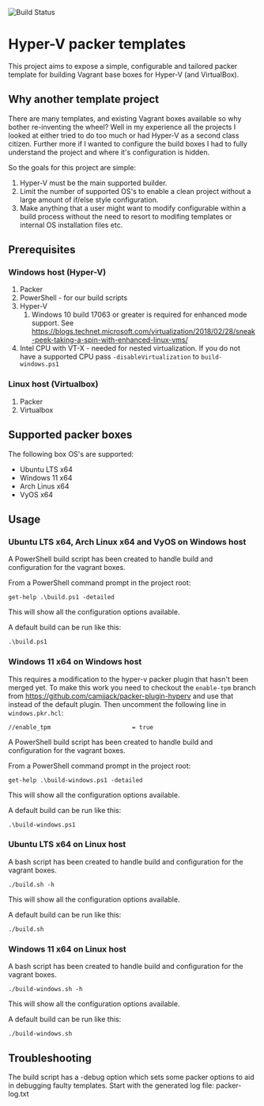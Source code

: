 ![Build Status](https://github.com/camjjack/hyper-v-packer-templates/actions/workflows/main.yml/badge.svg)

# Hyper-V packer templates

This project aims to expose a simple, configurable and tailored packer template for building Vagrant base boxes for Hyper-V (and VirtualBox).

## Why another template project
There are many templates, and existing Vagrant boxes available so why bother re-inventing the wheel? Well in my experience all the projects I looked at either tried to do too much or had Hyper-V as a second class citizen. Further more if I wanted to configure the build boxes I had to fully understand the project and where it's configuration is hidden.

So the goals for this project are simple:
1. Hyper-V must be the main supported builder.
1. Limit the number of supported OS's to enable a clean project without a large amount of if/else style configuration.
1. Make anything that a user might want to modify configurable within a build process without the need to resort to modifing templates or internal OS installation files etc.

## Prerequisites

### Windows host (Hyper-V)
1. Packer
1. PowerShell - for our build scripts
1. Hyper-V
    1. Windows 10 build 17063 or greater is required for enhanced mode support. See https://blogs.technet.microsoft.com/virtualization/2018/02/28/sneak-peek-taking-a-spin-with-enhanced-linux-vms/
1. Intel CPU with VT-X - needed for nested virtualization. If you do not have a supported CPU pass `-disableVirtualization` to `build-windows.ps1`

### Linux host (Virtualbox)
1. Packer
1. Virtualbox

## Supported packer boxes
The following box OS's are supported:
   * Ubuntu LTS x64
   * Windows 11 x64
   * Arch Linus x64
   * VyOS x64
## Usage
### Ubuntu LTS x64, Arch Linux x64 and VyOS on Windows host
A PowerShell build script has been created to handle build and configuration for the vagrant boxes.

From a PowerShell command prompt in the project root:
```
get-help .\build.ps1 -detailed
```
This will show all the configuration options available.

A default build can be run like this:
```
.\build.ps1
```

### Windows 11 x64 on Windows host

This requires a modification to the hyper-v packer plugin that hasn't been merged yet. To make this work you need to checkout 
the `enable-tpm` branch from https://github.com/camjjack/packer-plugin-hyperv and use that instead of the default plugin. Then uncomment the following line in `windows.pkr.hcl`:
    
    //enable_tpm                       = true

A PowerShell build script has been created to handle build and configuration for the vagrant boxes.

From a PowerShell command prompt in the project root:
```
get-help .\build-windows.ps1 -detailed
```
This will show all the configuration options available.

A default build can be run like this:
```
.\build-windows.ps1
```

### Ubuntu LTS x64 on Linux host
A bash script has been created to handle build and configuration for the vagrant boxes.

```
./build.sh -h
```
This will show all the configuration options available.

A default build can be run like this:
```
./build.sh
```

### Windows 11 x64 on Linux host
A bash script has been created to handle build and configuration for the vagrant boxes.

```
./build-windows.sh -h
```
This will show all the configuration options available.

A default build can be run like this:
```
./build-windows.sh
```


## Troubleshooting
The build script has a -debug option which sets some packer options to aid in debugging faulty templates. Start with the generated log file: packer-log.txt
